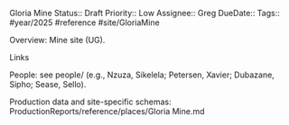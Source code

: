 Gloria Mine
Status:: Draft
Priority:: Low
Assignee:: Greg
DueDate::
Tags:: #year/2025 #reference #site/GloriaMine

Overview: Mine site (UG).

Links

People: see people/ (e.g., Nzuza, Sikelela; Petersen, Xavier; Dubazane, Sipho; Sease, Sello).

Production data and site-specific schemas: ProductionReports/reference/places/Gloria Mine.md